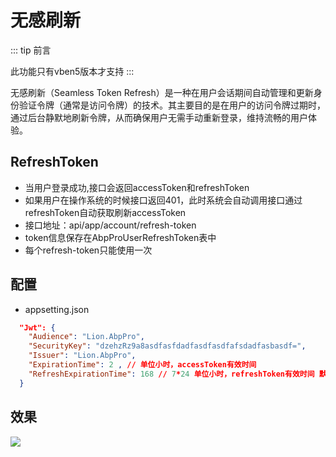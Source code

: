 
# 无感刷新

::: tip 前言

此功能只有vben5版本才支持
:::

无感刷新（Seamless Token Refresh）是一种在用户会话期间自动管理和更新身份验证令牌（通常是访问令牌）的技术。其主要目的是在用户的访问令牌过期时，通过后台静默地刷新令牌，从而确保用户无需手动重新登录，维持流畅的用户体验。

## RefreshToken
- 当用户登录成功,接口会返回accessToken和refreshToken
- 如果用户在操作系统的时候接口返回401，此时系统会自动调用接口通过refreshToken自动获取刷新accessToken
- 接口地址：api/app/account/refresh-token
- token信息保存在AbpProUserRefreshToken表中
- 每个refresh-token只能使用一次

## 配置
- appsetting.json
```json
  "Jwt": {
    "Audience": "Lion.AbpPro",
    "SecurityKey": "dzehzRz9a8asdfasfdadfasdfasdfafsdadfasbasdf=",
    "Issuer": "Lion.AbpPro",
    "ExpirationTime": 2 , // 单位小时，accessToken有效时间
    "RefreshExpirationTime": 168 // 7*24 单位小时，refreshToken有效时间 默认7天
  }
```

## 效果
![](https://lion-foods.oss-cn-beijing.aliyuncs.com/vben5/refresh-token.gif)

